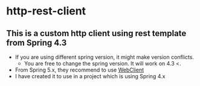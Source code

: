 # http-rest-client

## This is a custom http client using rest template from Spring 4.3
- If you are using different spring version, it might make version conflicts. 
  - You are free to change the spring version. It will work on 4.3 <.
- From Spring 5.x, they recommend to use [WebClient](https://docs.spring.io/spring/docs/current/javadoc-api/org/springframework/web/reactive/function/client/WebClient.html)
- I have created it to use in a project which is using Spring 4.x


  
